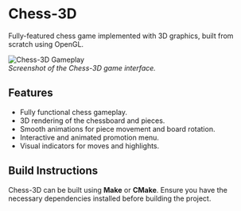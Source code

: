# Chess-3D

Fully-featured chess game implemented with 3D graphics, built from scratch using OpenGL.

![Chess-3D Gameplay](assets/example.png)  
*Screenshot of the Chess-3D game interface.*

## Features
- Fully functional chess gameplay.
- 3D rendering of the chessboard and pieces.
- Smooth animations for piece movement and board rotation.
- Interactive and animated promotion menu.
- Visual indicators for moves and highlights.

## Build Instructions
Chess-3D can be built using **Make** or **CMake**. Ensure you have the necessary dependencies installed before building the project.
